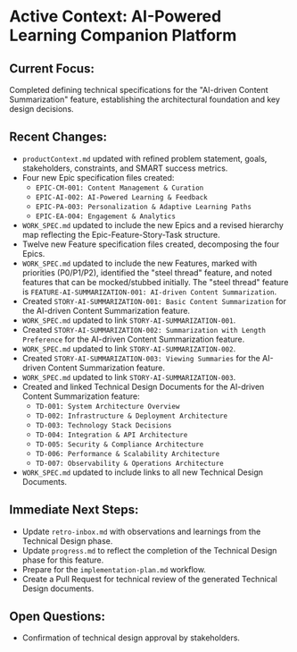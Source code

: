 # Active Context: AI-Powered Learning Companion Platform

## Current Focus:
Completed defining technical specifications for the "AI-driven Content Summarization" feature, establishing the architectural foundation and key design decisions.

## Recent Changes:
- `productContext.md` updated with refined problem statement, goals, stakeholders, constraints, and SMART success metrics.
- Four new Epic specification files created:
    - `EPIC-CM-001: Content Management & Curation`
    - `EPIC-AI-002: AI-Powered Learning & Feedback`
    - `EPIC-PA-003: Personalization & Adaptive Learning Paths`
    - `EPIC-EA-004: Engagement & Analytics`
- `WORK_SPEC.md` updated to include the new Epics and a revised hierarchy map reflecting the Epic-Feature-Story-Task structure.
- Twelve new Feature specification files created, decomposing the four Epics.
- `WORK_SPEC.md` updated to include the new Features, marked with priorities (P0/P1/P2), identified the "steel thread" feature, and noted features that can be mocked/stubbed initially. The "steel thread" feature is `FEATURE-AI-SUMMARIZATION-001: AI-driven Content Summarization`.
- Created `STORY-AI-SUMMARIZATION-001: Basic Content Summarization` for the AI-driven Content Summarization feature.
- `WORK_SPEC.md` updated to link `STORY-AI-SUMMARIZATION-001`.
- Created `STORY-AI-SUMMARIZATION-002: Summarization with Length Preference` for the AI-driven Content Summarization feature.
- `WORK_SPEC.md` updated to link `STORY-AI-SUMMARIZATION-002`.
- Created `STORY-AI-SUMMARIZATION-003: Viewing Summaries` for the AI-driven Content Summarization feature.
- `WORK_SPEC.md` updated to link `STORY-AI-SUMMARIZATION-003`.
- Created and linked Technical Design Documents for the AI-driven Content Summarization feature:
    - `TD-001: System Architecture Overview`
    - `TD-002: Infrastructure & Deployment Architecture`
    - `TD-003: Technology Stack Decisions`
    - `TD-004: Integration & API Architecture`
    - `TD-005: Security & Compliance Architecture`
    - `TD-006: Performance & Scalability Architecture`
    - `TD-007: Observability & Operations Architecture`
- `WORK_SPEC.md` updated to include links to all new Technical Design Documents.

## Immediate Next Steps:
- Update `retro-inbox.md` with observations and learnings from the Technical Design phase.
- Update `progress.md` to reflect the completion of the Technical Design phase for this feature.
- Prepare for the `implementation-plan.md` workflow.
- Create a Pull Request for technical review of the generated Technical Design documents.

## Open Questions:
- Confirmation of technical design approval by stakeholders.
